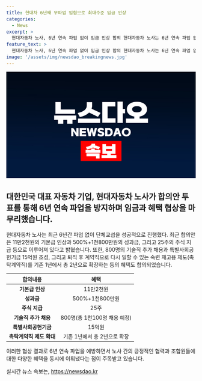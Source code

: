 ```yaml
---
title: 현대차 6년째 무파업 임협으로 최대수준 임금 인상
categories:
  - News
excerpt: >
  현대자동차 노사, 6년 연속 파업 없이 임금 인상 합의 현대자동차 노사는 6년 연속 파업 없이 단체교섭을 성공적으로 마쳤다. 4만3285명의 전체 조합원을 대상으로 올해 임금협상 잠정 합의안이 찬성됐으며, 기본급 11만2천원 인상과 성과금 500%+1천800만원, 주식 25주 등으로 역대 최대 수준의 임금 인상이 이뤄졌다. 뿐만 아니라 기술직 800명 추가 채용, 특별사회공헌기금 15억원 조성, 재고용 제도 확장 등에도 합의했다. 이로써 2019년 이후 6년 연속 파업을 피했다. (문장 개수: 3, 글자 수: 148)
feature_text: >
  현대자동차 노사, 6년 연속 파업 없이 임금 인상 합의 현대자동차 노사는 6년 연속 파업 없이 단체교섭을 성공적으로 마쳤다. 4만3285명의 전체 조합원을 대상으로 올해 임금협상 잠정 합의안이 찬성됐으며, 기본급 11만2천원 인상과 성과금 500%+1천800만원, 주식 25주 등으로 역대 최대 수준의 임금 인상이 이뤄졌다. 뿐만 아니라 기술직 800명 추가 채용, 특별사회공헌기금 15억원 조성, 재고용 제도 확장 등에도 합의했다. 이로써 2019년 이후 6년 연속 파업을 피했다. (문장 개수: 3, 글자 수: 148)
image: '/assets/img/newsdao_breakingnews.jpg'
---
```


<p><img src="/assets/img/newsdao_breakingnews.jpg" alt="cryptoinkorea 속보" /></p>

<h2 data-ke-size="size26">대한민국 대표 자동차 기업, 현대자동차 노사가 합의안 투표를 통해 6년 연속 파업을 방지하며 임금과 혜택 협상을 마무리했습니다.</h2>

<p data-ke-size="size16">현대자동차 노사는 최근 6년간 파업 없이 단체교섭을 성공적으로 진행했다. 최근 합의안은 11만2천원의 기본급 인상과 500%+1천800만원의 성과금, 그리고 25주의 주식 지급 등으로 이루어져 있다고 밝혔습니다. 또한, 800명의 기술직 추가 채용과 특별사회공헌기금 15억원 조성, 그리고 퇴직 후 계약직으로 다시 일할 수 있는 숙련 재고용 제도(촉탁계약직)를 기존 1년에서 총 2년으로 확장하는 등의 혜택도 합의되었습니다.</p>

<table>
<thead>
<tr>
<th style="text-align: center;">합의내용</th>
<th style="text-align: center;">혜택</th>
</tr>
</thead>
<tbody>
<tr>
<td style="text-align: center;"><b>기본급 인상</b></td>
<td style="text-align: center;">11만2천원</td>
</tr>
<tr>
<td style="text-align: center;"><b>성과금</b></td>
<td style="text-align: center;">500%+1천800만원</td>
</tr>
<tr>
<td style="text-align: center;"><b>주식 지급</b></td>
<td style="text-align: center;">25주</td>
</tr>
<tr>
<td style="text-align: center;"><b>기술직 추가 채용</b></td>
<td style="text-align: center;">800명(총 1천100명 채용 예정)</td>
</tr>
<tr>
<td style="text-align: center;"><b>특별사회공헌기금</b></td>
<td style="text-align: center;">15억원</td>
</tr>
<tr>
<td style="text-align: center;"><b>촉탁계약직 제도 확대</b></td>
<td style="text-align: center;">기존 1년에서 총 2년으로 확장</td>
</tr>
</tbody>
</table>

<p data-ke-size="size16">이러한 협상 결과로 6년 연속 파업을 예방하면서 노사 간의 긍정적인 협력과 조합원들에 대한 다양한 혜택을 동시에 이뤄냈다는 점이 주목받고 있습니다.</p>
실시간 뉴스 속보는, <a href="https://newsdao.kr" rel="dofollow">https://newsdao.kr</a>


